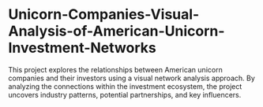 # Unicorn-Companies-Visual-Analysis-of-American-Unicorn-Investment-Networks
This project explores the relationships between American unicorn companies and their investors using a visual network analysis approach. By analyzing the connections within the investment ecosystem, the project uncovers industry patterns, potential partnerships, and key influencers.
